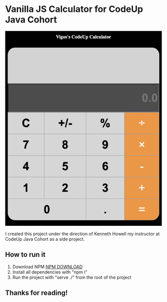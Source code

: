 # Vanilla JS Calculator for CodeUp Java Cohort

![](calc.png)

I created this project under the direction of Kenneth Howell my instructor at CodeUp Java Cohort as a side project.

## How to run it

1. Download NPM [NPM DOWNLOAD](https://docs.npmjs.com/downloading-and-installing-node-js-and-npm)
2. Install all dependencies with "npm i"
3. Run the project with "serve ./" from the root of the project


## Thanks for reading!
